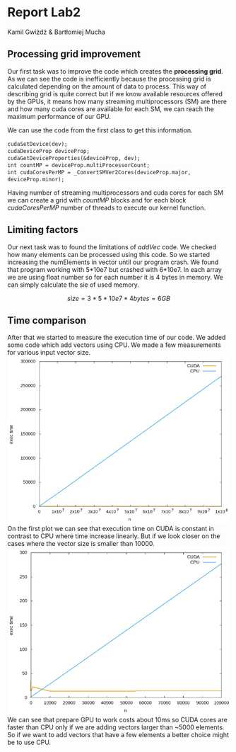 # Report Lab2

Kamil Gwiżdż & Bartłomiej Mucha

## Processing grid improvement
Our first task was to improve the code which creates the **processing grid**. As we can see the code is inefficiently 
because the processing grid is calculated depending on the amount of data to process. This way of describing grid is quite correct
but if we know available resources offered by the GPUs, it means how many streaming multiprocessors (SM) are there and how many cuda
cores are available for each SM, we can reach the maximum performance of our GPU. 

We can use the code from the first class to get this information.
```cuda
cudaSetDevice(dev);
cudaDeviceProp deviceProp;
cudaGetDeviceProperties(&deviceProp, dev);
int countMP = deviceProp.multiProcessorCount;
int cudaCoresPerMP = _ConvertSMVer2Cores(deviceProp.major, deviceProp.minor);
```

Having number of streaming multiprocessors and cuda cores for each SM we can create a grid with *countMP* blocks and for 
each block *cudaCoresPerMP* number of threads to execute our kernel function.

## Limiting factors
Our next task was to found the limitations of *addVec* code. We checked how many elements can be processed using this code.
So we started increasing the numElements in vector until our program crash. We found that program working with 5*10e7 but crashed
with 6\*10e7. In each array we are using float number so for each number it is 4 bytes in memory. We can simply calculate the sie of used memory.

```math #sum
size = 3 * 5 * 10e7 * 4 bytes = 6 GB
```
## Time comparison
After that we started to measure the execution time of our code. We added some code which add vectors using CPU. We made a few measurements for various input vector size.   
![Compare CPU and CUDA](times.jpg)
On the first plot we can see that execution time on CUDA is constant in contrast to CPU where time increase linearly. But if we look closer on the cases where the vector size is smaller than 10000.
![Compare CPU and CUDA](times1.jpg)
We can see that prepare GPU to work costs about 10ms so CUDA cores are faster than CPU only if we are adding vectors larger than ~5000 elements. So if we want to add vectors that have a few elements a better choice might be to use CPU.
